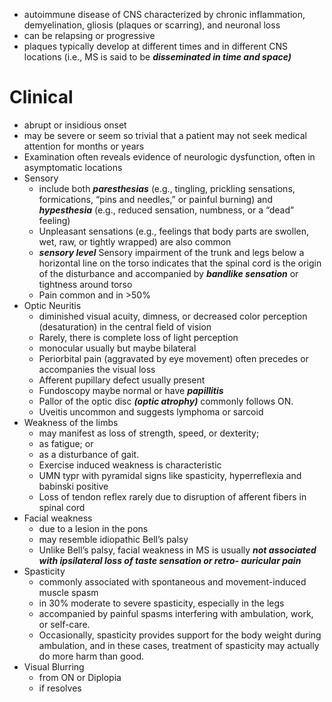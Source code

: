 - autoimmune disease of CNS characterized by chronic inflammation, demyelination, gliosis (plaques or scarring), and neuronal loss
- can be relapsing or progressive 
- plaques typically develop at different times and in different CNS locations (i.e., MS is said to be ***disseminated in time and space)***
# Clinical 
- abrupt or insidious onset 
- may be severe or seem so trivial that a patient may not seek medical attention for months or years 
- Examination often reveals evidence of neurologic dysfunction, often in asymptomatic locations 
- Sensory 
	- include both ***paresthesias*** (e.g., tingling, prickling sensations, formications, “pins and needles,” or painful burning) and ***hypesthesia*** (e.g., reduced sensation, numbness, or a “dead” feeling)
	- Unpleasant sensations (e.g., feelings that body parts are swollen, wet, raw, or tightly wrapped) are also common 
	- ***sensory level*** Sensory impairment of the trunk and legs below a horizontal line on the torso indicates that the spinal cord is the origin of the disturbance and accompanied by ***bandlike sensation*** or tightness around torso 
	- Pain common and in >50% 
- Optic Neuritis 
	- diminished visual acuity, dimness, or decreased color perception (desaturation) in the central field of vision
	- Rarely, there is complete loss of light perception 
	- monocular usually but maybe bilateral 
	- Periorbital pain (aggravated by eye movement) often precedes or accompanies the visual loss 
	- Afferent pupillary defect usually present 
	- Fundoscopy maybe normal or have ***papillitis*** 
	- Pallor of the optic disc ***(optic atrophy)*** commonly follows ON. 
	- Uveitis uncommon and suggests lymphoma or sarcoid 
- Weakness of the limbs 
	- may manifest as loss of strength, speed, or dexterity; 
	- as fatigue; or 
	- as a disturbance of gait.
	- Exercise induced weakness is characteristic 
	- UMN typr with pyramidal signs like spasticity, hyperreflexia and babinski positive 
	- Loss of tendon reflex rarely due to disruption of afferent fibers in spinal cord 
- Facial weakness 
	- due to a lesion in the pons 
	- may resemble idiopathic Bell’s palsy  
	- Unlike Bell’s palsy, facial weakness in MS is usually ***not associated with ipsilateral loss of taste sensation or retro- auricular pain***
- Spasticity 
	- commonly associated with spontaneous and movement-induced muscle spasm 
	- in 30% moderate to severe spasticity, especially in the legs 
	- accompanied by painful spasms interfering with ambulation, work, or self-care. 
	- Occasionally, spasticity provides support for the body weight during ambulation, and in these cases, treatment of spasticity may actually do more harm than good. 
- Visual Blurring 
	- from ON or Diplopia 
	- if resolves 